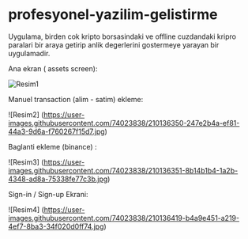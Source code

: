 # profesyonel-yazilim-gelistirme

Uygulama, birden cok kripto borsasindaki ve offline cuzdandaki kripro paralari bir araya getirip anlik degerlerini gostermeye yarayan bir uygulamadir. 

Ana ekran ( assets screen): 
 
![Resim1](https://user-images.githubusercontent.com/74023838/210136347-49af5978-7715-4d86-81cd-2ad793b3c408.jpg)


Manuel transaction (alim - satim) ekleme: 

![Resim2] (https://user-images.githubusercontent.com/74023838/210136350-247e2b4a-ef81-44a3-9d6a-f760267f15d7.jpg)

Baglanti ekleme (binance) : 

![Resim3] (https://user-images.githubusercontent.com/74023838/210136351-8b14b1b4-1a2b-4348-ad8a-75338fe77c3b.jpg)

Sign-in / Sign-up Ekrani: 

![Resim4] (https://user-images.githubusercontent.com/74023838/210136419-b4a9e451-a219-4ef7-8ba3-34f020d0ff74.jpg)
